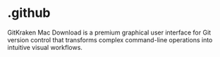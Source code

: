 # .github
GitKraken Mac Download is a premium graphical user interface for Git version control that transforms complex command-line operations into intuitive visual workflows.
